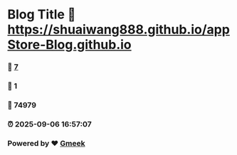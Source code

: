 # Blog Title :link: https://shuaiwang888.github.io/appStore-Blog.github.io 
### :page_facing_up: [7](https://shuaiwang888.github.io/appStore-Blog.github.io/tag.html) 
### :speech_balloon: 1 
### :hibiscus: 74979 
### :alarm_clock: 2025-09-06 16:57:07 
### Powered by :heart: [Gmeek](https://github.com/Meekdai/Gmeek)
